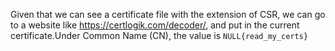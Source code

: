 Given that we can see a certificate file with the extension of CSR, we can go to a website like https://certlogik.com/decoder/, and put in the current certificate.Under Common Name (CN), the value is `NULL{read_my_certs}`